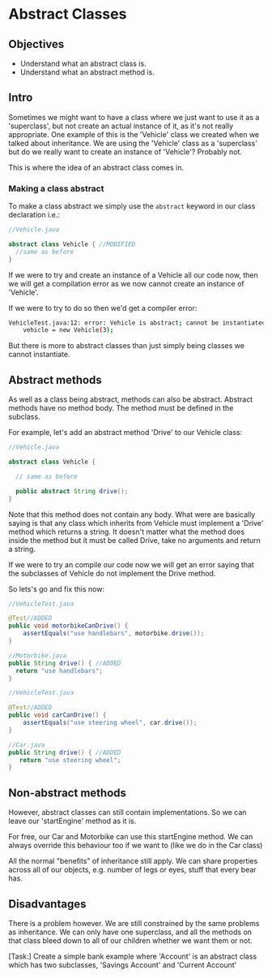 # Abstract Classes

## Objectives

- Understand what an abstract class is.
- Understand what an abstract method is.

## Intro

Sometimes we might want to have a class where we just want to use it as a 'superclass', but not create an actual instance of it, as it's not really appropriate. One example of this is the 'Vehicle' class we created when we talked about inheritance. We are using the 'Vehicle' class as a 'superclass' but do we really want to create an instance of 'Vehicle'? Probably not.

This is where the idea of an abstract class comes in.

### Making a class abstract
To make a class abstract we simply use the ```abstract``` keyword in our class declaration i.e.:

```java
//Vehicle.java

abstract class Vehicle { //MODIFIED
  //same as before
}
```

If we were to try and create an instance of a Vehicle all our code now, then we will get a compilation error as we now cannot create an instance of 'Vehicle'.

If we were to try to do so then we'd get a compiler error:


```bash
VehicleTest.java:12: error: Vehicle is abstract; cannot be instantiated
    vehicle = new Vehicle(3);

```


But there is more to abstract classes than just simply being classes we cannot instantiate.

## Abstract methods

As well as a class being abstract, methods can also be abstract. Abstract methods have no method body. The method must be defined in the subclass.

For example, let's add an abstract method 'Drive' to our Vehicle class:

```java
//Vehicle.java

abstract class Vehicle {

  // same as before

  public abstract String drive();
}
```

Note that this method does not contain any body. What were are basically saying is that any class which inherits from Vehicle must implement a 'Drive' method which returns a string. It doesn't matter what the method does inside the method but it must be called Drive, take no arguments and return a string. 

If we were to try an compile our code now we will get an error saying that the subclasses of Vehicle do not implement the Drive method.

So lets's go and fix this now:

```java
//VehicleTest.java

@Test//ADDED
public void motorbikeCanDrive() {
    assertEquals("use handlebars", motorbike.drive());
}
```

```java
//Motorbike.java
public String drive() { //ADDED
  return "use handlebars";
}
```

```java
//VehicleTest.java

@Test//ADDED
public void carCanDrive() {
    assertEquals("use steering wheel", car.drive());
}
```

```java
//Car.java
public String drive() { //ADDED
   return "use steering wheel";
}
```

## Non-abstract methods

However, abstract classes can still contain implementations. So we can leave our 'startEngine' method as it is.

For free, our Car and Motorbike can use this startEngine method. We can always override this behaviour too if we want to (like we do in the Car class)

All the normal "benefits" of inheritance still apply. We can share properties across all of our objects, e.g. number of legs or eyes, stuff that every bear has.

## Disadvantages

There is a problem however. We are still constrained by the same problems as inheritance. We can only have one superclass, and all the methods on that class bleed down to all of our children whether we want them or not.

[Task:]
Create a simple bank example where 'Account' is an abstract class which has two subclasses, 'Savings Account' and 'Current Account'


